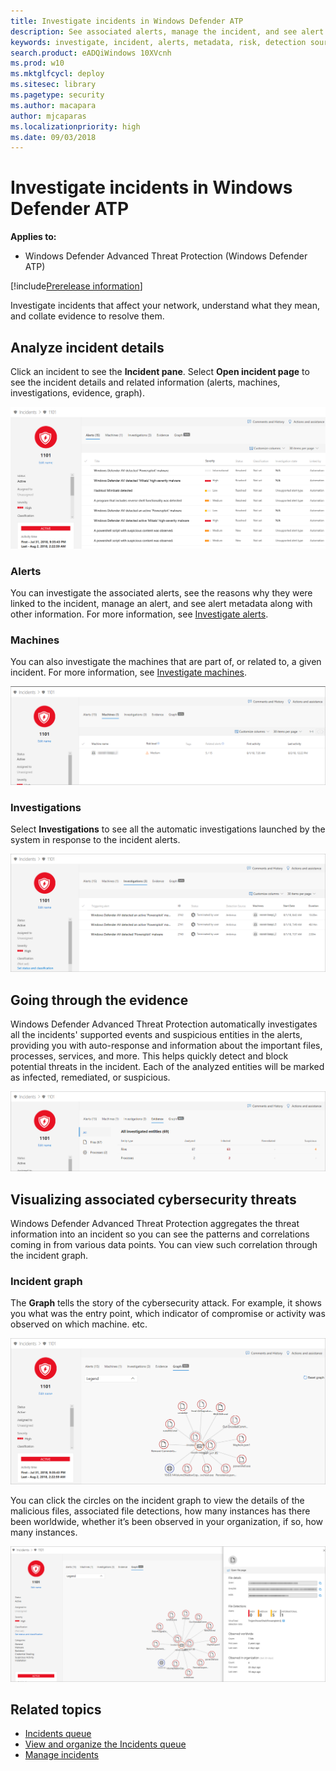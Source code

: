 ```yaml
---
title: Investigate incidents in Windows Defender ATP
description: See associated alerts, manage the incident, and see alert metadata to help you investigate an incident 
keywords: investigate, incident, alerts, metadata, risk, detection source, affected machines, patterns, correlation
search.product: eADQiWindows 10XVcnh
ms.prod: w10
ms.mktglfcycl: deploy
ms.sitesec: library
ms.pagetype: security
ms.author: macapara
author: mjcaparas
ms.localizationpriority: high
ms.date: 09/03/2018
---
```


# Investigate incidents in Windows Defender ATP

**Applies to:**
- Windows Defender Advanced Threat Protection (Windows Defender ATP)

[!include[Prerelease information](prerelease.md)]

Investigate incidents that affect your network, understand what they mean, and collate evidence to resolve them. 

## Analyze incident details 
Click an incident to see the **Incident pane**. Select **Open incident page** to see the incident details and related information (alerts, machines, investigations, evidence, graph). 

![Image of incident details](images/atp-incident-details.png)

### Alerts
You can investigate the associated alerts, see the reasons why they were linked to the incident, manage an alert, and see alert metadata along with other information. For more information, see [Investigate alerts](investigate-alerts-windows-defender-advanced-threat-protection.md). 

### Machines
You can also investigate the machines that are part of, or related to, a given incident. For more information, see [Investigate machines](investigate-machines-windows-defender-advanced-threat-protection.md).

![Image of machines tab in incident details page](images/atp-incident-machine-tab.png)

### Investigations
Select **Investigations** to see all the automatic investigations launched by the system in response to the incident alerts.

![Image of investigations tab in incident details page](images/atp-incident-investigations-tab.png)

## Going through the evidence
Windows Defender Advanced Threat Protection automatically investigates all the incidents' supported events and suspicious entities in the alerts, providing you with auto-response and information about the important files, processes, services, and more. This helps quickly detect and block potential threats in the incident. 
Each of the analyzed entities will be marked as infected, remediated, or suspicious. 

![Image of evidence tab in incident details page](images/atp-incident-evidence-tab.png)

## Visualizing associated cybersecurity threats 
Windows Defender Advanced Threat Protection aggregates the threat information into an incident so you can see the patterns and correlations coming in from various data points. You can view such correlation through the incident graph.

### Incident graph
The **Graph** tells the story of the cybersecurity attack. For example, it shows you what was the entry point, which indicator of compromise or activity was observed on which machine. etc.

![Image of the incident graph](images/atp-incident-graph-tab.png)

You can click the circles on the incident graph to view the details of the malicious files, associated file detections, how many instances has there been worldwide, whether it’s been observed in your organization, if so, how many instances.

![Image of indcident details](images/atp-incident-graph-details.png)

## Related topics
- [Incidents queue](incidents-queue.md)
- [View and organize the Incidents queue](view-incidents-queue.md)
- [Manage incidents](manage-incidents-windows-defender-advanced-threat-protection.md)


